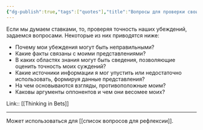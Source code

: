 ```yaml
---
{"dg-publish":true,"tags":["quotes"],"title":"Вопросы для проверки своих убеждений","date":"2022-06-06T14:38:53+03:00","modified_at":"2022-06-14T19:57:18+03:00","permalink":"/quotes/202206061438/","dgHomeLink":false,"dgPassFrontmatter":true}
---
```



Если мы думаем ставками, то, проверяя точность наших убеждений, задаемся вопросами. Некоторые из них приводятся ниже:
- Почему мои убеждения могут быть неправильными?
- Какие факты связаны с моими представлениями?
- В каких областях знания могут быть сведения, позволяющие оценить точность моих суждений?
- Какие источники информации я мог упустить или недостаточно использовать, формируя данные представления?
- На чем основываются взгляды, противоположные моим? 
- Каковы аргументы оппонентов и чем они весомее моих?

Link:: [[Thinking in Bets]]

---

Может использоваться для [[список вопросов для рефлексии]].
